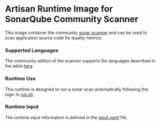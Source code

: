 # Artisan Runtime Image for SonarQube Community Scanner

This image container the community [sonar scanner](https://docs.sonarqube.org/latest/analysis/scan/sonarscanner/)
and can be used to scan application source code for quality metrics.

### Supported Languages

The community edition of the scanner supports the languages described in the table [here](https://docs.sonarqube.org/latest/analysis/languages/overview)

### Runtime Use

This runtime is designed to run a sonar scan automatically following the logic in [run.sh](run.sh).

### Runtime Input

The runtime input information is defined in the [input.yaml](input.yaml) file.

